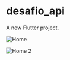 # desafio_api

A new Flutter project.

![Home](https://user-images.githubusercontent.com/86212446/125491208-f5b7c124-b2f2-47f4-a201-fdde16a3447b.png)


![Home 2](https://user-images.githubusercontent.com/86212446/125491232-e30830a1-869e-4fdc-bd9b-9eb0c4a8f579.png)
